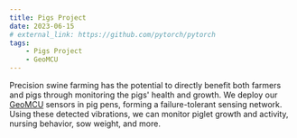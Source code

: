 ```yaml
---
title: Pigs Project
date: 2023-06-15
# external_link: https://github.com/pytorch/pytorch
tags:
    - Pigs Project
    - GeoMCU
---
```


Precision swine farming has the potential to directly benefit both farmers and pigs through monitoring the pigs' health and growth.
We deploy our [GeoMCU](/projects/geomcu/) sensors in pig pens, forming a failure-tolerant sensing network.
Using these detected vibrations, we can monitor piglet growth and activity, nursing behavior, sow weight, and more.

<!--more-->

